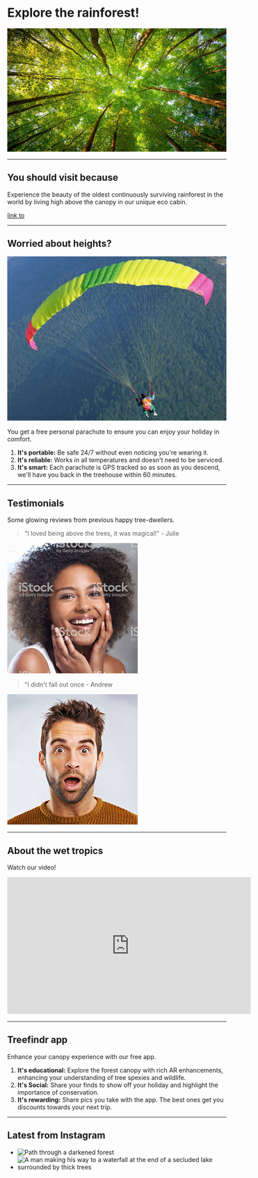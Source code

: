 # Explore the rainforest!

![A canopy of trees seen from below with the sun streaming through](./static/images/sample.jpg)

---

## You should visit because

Experience the beauty of the oldest continuously surviving rainforest in the world by living high above the canopy in our unique eco cabin.

[link to](#worried-about-heights)

---

## Worried about heights?

![Person descending towards a canopy of trees in a parachute](./static/images/parachute.jpg)

You get a free personal parachute to ensure you can enjoy your holiday in comfort.

1. **It's portable:** Be safe 24/7 without even noticing you're wearing it.
2. **It's reliable:** Works in all temperatures and doesn't need to be serviced.
3. **It's smart:** Each parachute is GPS tracked so as soon as you descend, we'll have you back in the treehouse within 60 minutes.

---

## Testimonials

Some glowing reviews from previous happy tree-dwellers.

> "I loved being above the trees, it was magical!" - Julie

![Portrait of Julie](./static/images/julie.jpg)

> "I didn't fall out once - Andrew

![Portrait of Andrew](./static/images/andrew.jpg)

---

## About the wet tropics

Watch our video!

<iframe width="560" height="315" src="https://www.youtube.com/embed/cB6hbgS1YZg" frameborder="0" allow="accelerometer; autoplay; encrypted-media; gyroscope; picture-in-picture" allowfullscreen></iframe>

---

## Treefindr app

Enhance your canopy experience with our free app.

1. **It's educational:** Explore the forest canopy with rich AR enhancements, enhancing your understanding of tree spexies and wildlife.
2. **It's Social:** Share your finds to show off your holiday and highlight the importance of conservation.
3. **It's rewarding:** Share pics you take with the app. The best ones get you discounts towards your next trip.

---

## Latest from Instagram

- ![Path through a darkened forest](https://www.instagram.com/p/BzH9J2oiND4/)
- ![A man making his way to a waterfall at the end of a secluded lake surrounded by thick trees](https://www.instagram.com/p/BzIKr6cAAym/)
